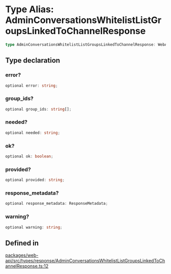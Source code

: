 # Type Alias: AdminConversationsWhitelistListGroupsLinkedToChannelResponse

```ts
type AdminConversationsWhitelistListGroupsLinkedToChannelResponse: WebAPICallResult & object;
```

## Type declaration

### error?

```ts
optional error: string;
```

### group\_ids?

```ts
optional group_ids: string[];
```

### needed?

```ts
optional needed: string;
```

### ok?

```ts
optional ok: boolean;
```

### provided?

```ts
optional provided: string;
```

### response\_metadata?

```ts
optional response_metadata: ResponseMetadata;
```

### warning?

```ts
optional warning: string;
```

## Defined in

[packages/web-api/src/types/response/AdminConversationsWhitelistListGroupsLinkedToChannelResponse.ts:12](https://github.com/slackapi/node-slack-sdk/blob/7b348598b763c2b7545d1042b5f0429775cfa62c/packages/web-api/src/types/response/AdminConversationsWhitelistListGroupsLinkedToChannelResponse.ts#L12)
